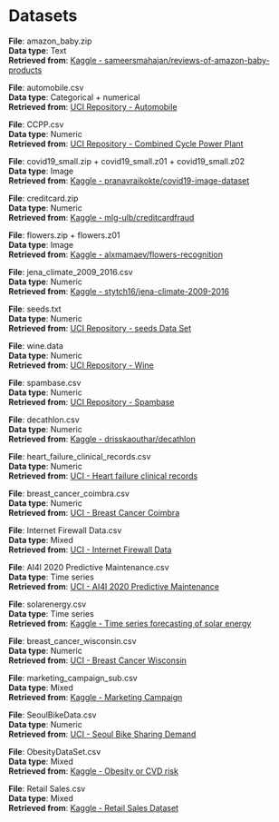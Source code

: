 # Datasets

__File__:  amazon_baby.zip <br/>
__Data type__: Text <br/>
__Retrieved from__: [Kaggle - sameersmahajan/reviews-of-amazon-baby-products](https://www.kaggle.com/sameersmahajan/reviews-of-amazon-baby-products)

__File__:  automobile.csv <br/>
__Data type__: Categorical + numerical <br/>
__Retrieved from__: [UCI Repository - Automobile](https://archive.ics.uci.edu/ml/datasets/Automobile)

__File__:  CCPP.csv <br/>
__Data type__: Numeric <br/>
__Retrieved from__: [UCI Repository - Combined Cycle Power Plant](https://archive.ics.uci.edu/ml/datasets/Combined+Cycle+Power+Plant)

__File__:  covid19_small.zip + covid19_small.z01 + covid19_small.z02 <br/>
__Data type__: Image <br/>
__Retrieved from__: [Kaggle - pranavraikokte/covid19-image-dataset](https://www.kaggle.com/pranavraikokte/covid19-image-dataset)

__File__:  creditcard.zip <br/>
__Data type__: Numeric <br/>
__Retrieved from__: [Kaggle - mlg-ulb/creditcardfraud](https://www.kaggle.com/mlg-ulb/creditcardfraud)

__File__:  flowers.zip + flowers.z01 <br/>
__Data type__: Image <br/>
__Retrieved from__: [Kaggle - alxmamaev/flowers-recognition](https://www.kaggle.com/alxmamaev/flowers-recognition)

__File__: jena_climate_2009_2016.csv <br/>
__Data type__: Numeric <br/>
__Retrieved from__: [Kaggle - stytch16/jena-climate-2009-2016](https://www.kaggle.com/stytch16/jena-climate-2009-2016)

__File__: seeds.txt <br/>
__Data type__: Numeric <br/>
__Retrieved from__: [UCI Repository - seeds Data Set](https://archive.ics.uci.edu/ml/datasets/seeds)

__File__: wine.data <br/>
__Data type__: Numeric <br/>
__Retrieved from__: [UCI Repository - Wine](https://archive.ics.uci.edu/dataset/109/wine)

__File__: spambase.csv <br/>
__Data type__: Numeric <br/>
__Retrieved from__: [UCI Repository - Spambase](https://archive.ics.uci.edu/dataset/94/spambase)

__File__: decathlon.csv <br/>
__Data type__: Numeric <br/>
__Retrieved from__: [Kaggle - drisskaouthar/decathlon](https://www.kaggle.com/datasets/drisskaouthar/decathlon)

__File__: heart_failure_clinical_records.csv <br/>
__Data type__: Numeric <br/>
__Retrieved from__: [UCI - Heart failure clinical records](https://archive.ics.uci.edu/dataset/519/heart+failure+clinical+records)

__File__: breast_cancer_coimbra.csv <br/>
__Data type__: Numeric <br/>
__Retrieved from__: [UCI - Breast Cancer Coimbra](https://archive.ics.uci.edu/dataset/451/breast+cancer+coimbra)

__File__: Internet Firewall Data.csv <br/>
__Data type__: Mixed <br/>
__Retrieved from__: [UCI - Internet Firewall Data](https://archive.ics.uci.edu/dataset/542/internet+firewall+data)

__File__: AI4I 2020 Predictive Maintenance.csv <br/>
__Data type__: Time series <br/>
__Retrieved from__: [UCI - AI4I 2020 Predictive Maintenance](https://archive.ics.uci.edu/dataset/601/ai4i+2020+predictive+maintenance+dataset)

__File__: solarenergy.csv <br/>
__Data type__: Time series <br/>
__Retrieved from__: [Kaggle - Time series forecasting of solar energy](https://www.kaggle.com/datasets/chaitanyakumar12/time-series-forecasting-of-solar-energy)

__File__: breast_cancer_wisconsin.csv <br/>
__Data type__: Numeric <br/>
__Retrieved from__: [UCI - Breast Cancer Wisconsin](https://archive.ics.uci.edu/dataset/15/breast+cancer+wisconsin+original)

__File__: marketing_campaign_sub.csv <br/>
__Data type__: Mixed <br/>
__Retrieved from__: [Kaggle - Marketing Campaign](https://www.kaggle.com/datasets/rodsaldanha/arketing-campaign/data)

__File__: SeoulBikeData.csv <br/>
__Data type__: Numeric <br/>
__Retrieved from__: [UCI - Seoul Bike Sharing Demand](https://archive.ics.uci.edu/dataset/560/seoul+bike+sharing+demand)

__File__: ObesityDataSet.csv <br/>
__Data type__: Mixed <br/>
__Retrieved from__: [Kaggle - Obesity or CVD risk](https://www.kaggle.com/datasets/aravindpcoder/obesity-or-cvd-risk-classifyregressorcluster)

__File__: Retail Sales.csv <br/>
__Data type__: Mixed <br/>
__Retrieved from__: [Kaggle - Retail Sales Dataset](https://www.kaggle.com/datasets/najir0123/retail-sales-dataset)
